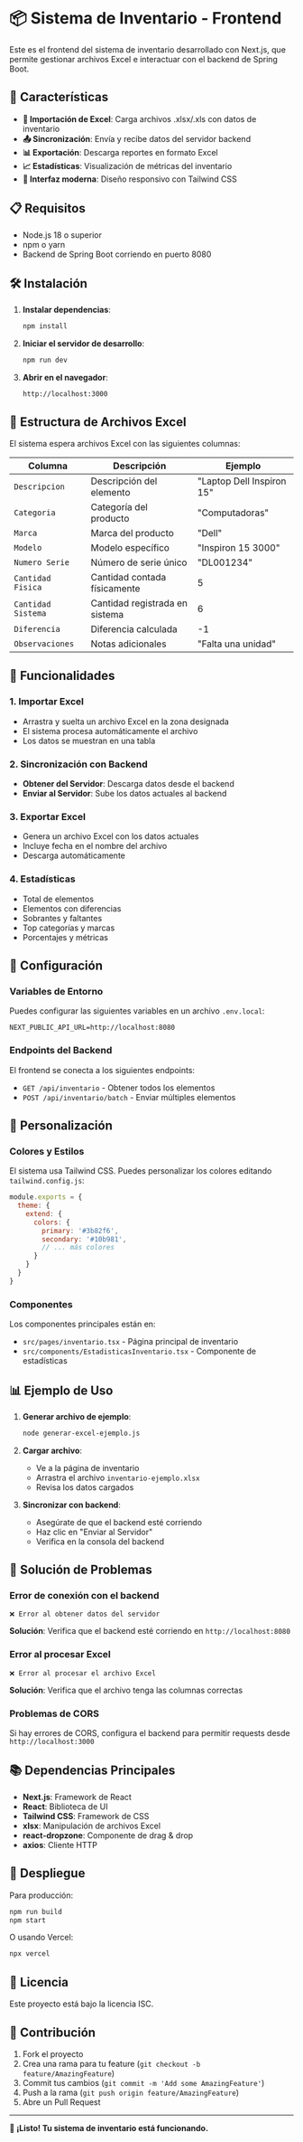 # 📦 Sistema de Inventario - Frontend

Este es el frontend del sistema de inventario desarrollado con Next.js, que permite gestionar archivos Excel e interactuar con el backend de Spring Boot.

## 🚀 Características

- **📁 Importación de Excel**: Carga archivos .xlsx/.xls con datos de inventario
- **📤 Sincronización**: Envía y recibe datos del servidor backend
- **📊 Exportación**: Descarga reportes en formato Excel
- **📈 Estadísticas**: Visualización de métricas del inventario
- **🎨 Interfaz moderna**: Diseño responsivo con Tailwind CSS

## 📋 Requisitos

- Node.js 18 o superior
- npm o yarn
- Backend de Spring Boot corriendo en puerto 8080

## 🛠️ Instalación

1. **Instalar dependencias**:
   ```bash
   npm install
   ```

2. **Iniciar el servidor de desarrollo**:
   ```bash
   npm run dev
   ```

3. **Abrir en el navegador**:
   ```
   http://localhost:3000
   ```

## 📁 Estructura de Archivos Excel

El sistema espera archivos Excel con las siguientes columnas:

| Columna | Descripción | Ejemplo |
|---------|-------------|---------|
| `Descripcion` | Descripción del elemento | "Laptop Dell Inspiron 15" |
| `Categoria` | Categoría del producto | "Computadoras" |
| `Marca` | Marca del producto | "Dell" |
| `Modelo` | Modelo específico | "Inspiron 15 3000" |
| `Numero Serie` | Número de serie único | "DL001234" |
| `Cantidad Fisica` | Cantidad contada físicamente | 5 |
| `Cantidad Sistema` | Cantidad registrada en sistema | 6 |
| `Diferencia` | Diferencia calculada | -1 |
| `Observaciones` | Notas adicionales | "Falta una unidad" |

## 🎯 Funcionalidades

### 1. **Importar Excel**
- Arrastra y suelta un archivo Excel en la zona designada
- El sistema procesa automáticamente el archivo
- Los datos se muestran en una tabla

### 2. **Sincronización con Backend**
- **Obtener del Servidor**: Descarga datos desde el backend
- **Enviar al Servidor**: Sube los datos actuales al backend

### 3. **Exportar Excel**
- Genera un archivo Excel con los datos actuales
- Incluye fecha en el nombre del archivo
- Descarga automáticamente

### 4. **Estadísticas**
- Total de elementos
- Elementos con diferencias
- Sobrantes y faltantes
- Top categorías y marcas
- Porcentajes y métricas

## 🔧 Configuración

### Variables de Entorno

Puedes configurar las siguientes variables en un archivo `.env.local`:

```env
NEXT_PUBLIC_API_URL=http://localhost:8080
```

### Endpoints del Backend

El frontend se conecta a los siguientes endpoints:

- `GET /api/inventario` - Obtener todos los elementos
- `POST /api/inventario/batch` - Enviar múltiples elementos

## 🎨 Personalización

### Colores y Estilos

El sistema usa Tailwind CSS. Puedes personalizar los colores editando `tailwind.config.js`:

```javascript
module.exports = {
  theme: {
    extend: {
      colors: {
        primary: '#3b82f6',
        secondary: '#10b981',
        // ... más colores
      }
    }
  }
}
```

### Componentes

Los componentes principales están en:
- `src/pages/inventario.tsx` - Página principal de inventario
- `src/components/EstadisticasInventario.tsx` - Componente de estadísticas

## 📊 Ejemplo de Uso

1. **Generar archivo de ejemplo**:
   ```bash
   node generar-excel-ejemplo.js
   ```

2. **Cargar archivo**:
   - Ve a la página de inventario
   - Arrastra el archivo `inventario-ejemplo.xlsx`
   - Revisa los datos cargados

3. **Sincronizar con backend**:
   - Asegúrate de que el backend esté corriendo
   - Haz clic en "Enviar al Servidor"
   - Verifica en la consola del backend

## 🐛 Solución de Problemas

### Error de conexión con el backend
```
❌ Error al obtener datos del servidor
```
**Solución**: Verifica que el backend esté corriendo en `http://localhost:8080`

### Error al procesar Excel
```
❌ Error al procesar el archivo Excel
```
**Solución**: Verifica que el archivo tenga las columnas correctas

### Problemas de CORS
Si hay errores de CORS, configura el backend para permitir requests desde `http://localhost:3000`

## 📚 Dependencias Principales

- **Next.js**: Framework de React
- **React**: Biblioteca de UI
- **Tailwind CSS**: Framework de CSS
- **xlsx**: Manipulación de archivos Excel
- **react-dropzone**: Componente de drag & drop
- **axios**: Cliente HTTP

## 🚀 Despliegue

Para producción:

```bash
npm run build
npm start
```

O usando Vercel:
```bash
npx vercel
```

## 📄 Licencia

Este proyecto está bajo la licencia ISC.

## 🤝 Contribución

1. Fork el proyecto
2. Crea una rama para tu feature (`git checkout -b feature/AmazingFeature`)
3. Commit tus cambios (`git commit -m 'Add some AmazingFeature'`)
4. Push a la rama (`git push origin feature/AmazingFeature`)
5. Abre un Pull Request

---

**🎉 ¡Listo! Tu sistema de inventario está funcionando.**
